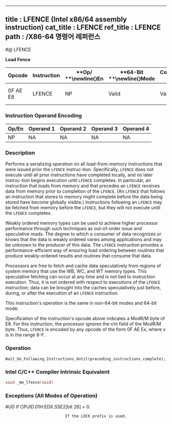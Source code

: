 ----------------------------
title : LFENCE (Intel x86/64 assembly instruction)
cat_title : LFENCE
ref_title : LFENCE
path : /X86-64 명령어 레퍼런스
----------------------------
#@ LFENCE

**Load Fence**

|**Opcode**|**Instruction**|**Op/ **\newline{}**En**|**64-Bit **\newline{}**Mode**|**Compat/**\newline{}**Leg Mode**|**Description**|
|----------|---------------|------------------------|-----------------------------|---------------------------------|---------------|
|0F AE E8|LFENCE|NP|Valid|Valid|Serializes load operations.|
### Instruction Operand Encoding


|Op/En|Operand 1|Operand 2|Operand 3|Operand 4|
|-----|---------|---------|---------|---------|
|NP|NA|NA|NA|NA|
### Description


Performs a serializing operation on all load-from-memory instructions that were issued prior the `LFENCE` instruc-tion. Specifically, `LFENCE` does not execute until all prior instructions have completed locally, and no later instruc-tion begins execution until `LFENCE` completes. In particular, an instruction that loads from memory and that precedes an `LFENCE` receives data from memory prior to completion of the `LFENCE`. (An `LFENCE` that follows an instruction that stores to memory might complete before the data being stored have become globally visible.) Instructions following an `LFENCE` may be fetched from memory before the `LFENCE`, but they will not execute until the `LFENCE` completes. 

Weakly ordered memory types can be used to achieve higher processor performance through such techniques as out-of-order issue and speculative reads. The degree to which a consumer of data recognizes or knows that the data is weakly ordered varies among applications and may be unknown to the producer of this data. The `LFENCE` instruction provides a performance-efficient way of ensuring load ordering between routines that produce weakly-ordered results and routines that consume that data.

Processors are free to fetch and cache data speculatively from regions of system memory that use the WB, WC, and WT memory types. This speculative fetching can occur at any time and is not tied to instruction execution. Thus, it is not ordered with respect to executions of the `LFENCE` instruction; data can be brought into the caches speculatively just before, during, or after the execution of an `LFENCE` instruction.

This instruction's operation is the same in non-64-bit modes and 64-bit mode.

Specification of the instruction's opcode above indicates a ModR/M byte of E8. For this instruction, the processor ignores the r/m field of the ModR/M byte. Thus, `LFENCE` is encoded by any opcode of the form 0F AE Ex, where x is in the range 8-F.


### Operation

```info-verb
Wait_On_Following_Instructions_Until(preceding_instructions_complete);
```

### Intel C/C++ Compiler Intrinsic Equivalent

```cpp
void _mm_lfence(void)
```
### Exceptions (All Modes of Operation)


#UD  If CPUID.01H:EDX.SSE2[bit 26] = 0.

                              If the LOCK prefix is used.

